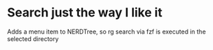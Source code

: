 # Search just the way I like it

Adds a menu item to NERDTree, so rg search via fzf is executed in the selected directory
